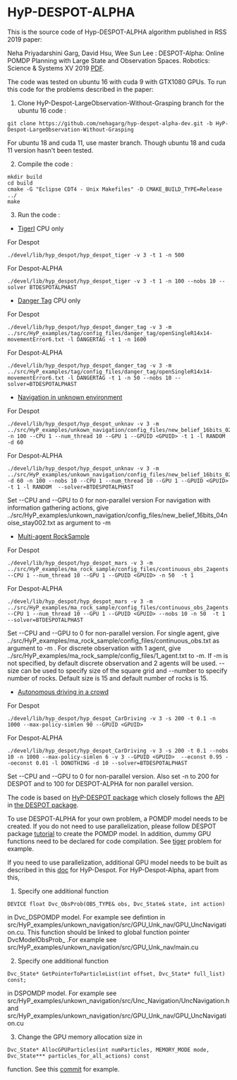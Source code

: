 # HyP-DESPOT-ALPHA

This is the source code of Hyp-DESPOT-ALPHA algorithm published in RSS 2019 paper:

Neha Priyadarshini Garg, David Hsu, Wee Sun Lee : DESPOT-Alpha: Online POMDP Planning with Large State and Observation Spaces. Robotics: Science & Systems XV 2019  [PDF](http://www.roboticsproceedings.org/rss15/p06.pdf).

The code was tested on ubuntu 16 with cuda 9 with GTX1080 GPUs. To run this code for the problems described in the paper:

1. Clone HyP-Despot-LargeObservation-Without-Grasping branch for the ubuntu 16 code :
```
git clone https://github.com/nehagarg/hyp-despot-alpha-dev.git -b HyP-Despot-LargeObservation-Without-Grasping
```
For ubuntu 18 and cuda 11, use master branch. Though ubuntu 18 and cuda 11 version hasn't been tested.

2. Compile the code :
```
mkdir build
cd build
cmake -G "Eclipse CDT4 - Unix Makefiles" -D CMAKE_BUILD_TYPE=Release ../
make
```
3. Run the code :

* [TigerI](src/HyP_examples/tiger/src) CPU only

For Despot
```
./devel/lib/hyp_despot/hyp_despot_tiger -v 3 -t 1 -n 500
```
For Despot-ALPHA
```
./devel/lib/hyp_despot/hyp_despot_tiger -v 3 -t 1 -n 100 --nobs 10 --solver BTDESPOTALPHAST
```
* [Danger Tag](src/HyP_examples/tag/src) CPU only

For Despot
```
./devel/lib/hyp_despot/hyp_despot_danger_tag -v 3 -m ../src/HyP_examples/tag/config_files/danger_tag/openSingleR14x14-movementError6.txt -l DANGERTAG -t 1 -n 1600

```
For Despot-ALPHA
```
./devel/lib/hyp_despot/hyp_despot_danger_tag -v 3 -m ../src/HyP_examples/tag/config_files/danger_tag/openSingleR14x14-movementError6.txt -l DANGERTAG -t 1 -n 50 --nobs 10 --solver=BTDESPOTALPHAST

```
* [Navigation in unknown environment](src/HyP_examples/unknown_navigation/src)

For Despot
```
./devel/lib/hyp_despot/hyp_despot_unknav -v 3 -m ../src/HyP_examples/unkown_navigation/config_files/new_belief_16bits_02noise.txt -n 100 --CPU 1 --num_thread 10 --GPU 1 --GPUID <GPUID> -t 1 -l RANDOM -d 60

```
For Despot-ALPHA
```
./devel/lib/hyp_despot/hyp_despot_unknav -v 3 -m ../src/HyP_examples/unkown_navigation/config_files/new_belief_16bits_02noise.txt -d 60 -n 100 --nobs 10 --CPU 1 --num_thread 10 --GPU 1 --GPUID <GPUID> -t 1 -l RANDOM  --solver=BTDESPOTALPHAST

```
Set --CPU and --GPU to 0 for non-parallel version
For navigation with information gathering actions, give ../src/HyP_examples/unkown_navigation/config_files/new_belief_16bits_04noise_stay002.txt as argument to -m

* [Multi-agent RockSample](src/HyP_examples/ma_rock_sample/src)

For Despot
```
./devel/lib/hyp_despot/hyp_despot_mars -v 3 -m ../src/HyP_examples/ma_rock_sample/config_files/continuous_obs_2agents.txt --CPU 1 --num_thread 10 --GPU 1 --GPUID <GPUID> -n 50  -t 1

```
For Despot-ALPHA
```
./devel/lib/hyp_despot/hyp_despot_mars -v 3 -m ../src/HyP_examples/ma_rock_sample/config_files/continuous_obs_2agents.txt --CPU 1 --num_thread 10 --GPU 1 --GPUID <GPUID> --nobs 10 -n 50  -t 1 --solver=BTDESPOTALPHAST

```
Set --CPU and --GPU to 0 for non-parallel version.
For single agent, give ../src/HyP_examples/ma_rock_sample/config_files/continuous_obs.txt as argument to -m . For discrete observation with 1 agent, give ../src/HyP_examples/ma_rock_sample/config_files/1_agent.txt to -m. If -m is not specified, by default discrete observation and 2 agents will be used. --size can be used to specify size of the square grid and --number to specify number of rocks. Default size is 15 and default number of rocks is 15.



* [Autonomous driving in a crowd](src/HyP_examples/CarDriving/src)

For Despot
```
./devel/lib/hyp_despot/hyp_despot_CarDriving -v 3 -s 200 -t 0.1 -n 1000 --max-policy-simlen 90 --GPUID <GPUID>

```
For Despot-ALPHA
```
./devel/lib/hyp_despot/hyp_despot_CarDriving -v 3 -s 200 -t 0.1 --nobs 10 -n 1000 --max-policy-simlen 6 -v 3 --GPUID <GPUID>  --econst 0.95 --oeconst 0.01 -l DONOTHING -d 10 --solver=BTDESPOTALPHAST

```
Set --CPU and --GPU to 0 for non-parallel version. Also set -n to 200 for DESPOT and to 100 for DESPOT-ALPHA for non parallel version.


The code is based on [HyP-DESPOT package](https://github.com/AdaCompNUS/hyp-despot) which closely follows the [API](https://github.com/AdaCompNUS/despot/tree/API_redesign/doc) in [the DESPOT package](https://github.com/AdaCompNUS/despot).

To use DESPOT-ALPHA for your own problem, a POMDP model needs to be created. If you do not need to use parallelization, please follow DESPOT package [tutorial](https://github.com/AdaCompNUS/despot/blob/API_redesign/doc/cpp_model_doc/Tutorial%20on%20Using%20DESPOT%20with%20cpp%20model.md) to create the POMDP model. In addition, dummy GPU functions need to be declared for code compilation. See [tiger](src/HyP_examples/tiger/src/tiger.h) problem for example.

If you need to use parallelization, additional GPU model needs to be built as described in this [doc](doc/Build_GPU_POMDP_model_with_CUDA.md) for HyP-Despot. For HyP-Despot-Alpha, apart from this,

1) Specify one additional function
```
DEVICE float Dvc_ObsProb(OBS_TYPE& obs, Dvc_State& state, int action)
```
in Dvc_DSPOMDP model. For example see defintion in src/HyP_examples/unkown_navigation/src/GPU_Unk_nav/GPU_UncNavigation.cu. This function should be linked to global function pointer DvcModelObsProb_ .For example see  src/HyP_examples/unkown_navigation/src/GPU_Unk_nav/main.cu

2) Specify one additional function
```
Dvc_State* GetPointerToParticleList(int offset, Dvc_State* full_list) const;
```
in DSPOMDP model. For example see  src/HyP_examples/unkown_navigation/src/Unc_Navigation/UncNavigation.h and src/HyP_examples/unkown_navigation/src/GPU_Unk_nav/GPU_UncNavigation.cu

3) Change the GPU memory allocation size in
```
Dvc_State* AllocGPUParticles(int numParticles, MEMORY_MODE mode, Dvc_State*** particles_for_all_actions) const
```
function. See this [commit](https://github.com/nehagarg/hyp-despot-alpha-dev/commit/0ae03f5a87dc8cedd534d5af225ff12e45aa87e5) for example.
